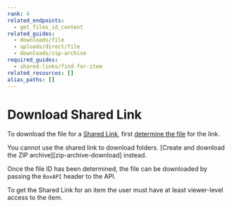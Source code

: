 ```yaml
---
rank: 4
related_endpoints:
  - get_files_id_content
related_guides:
  - downloads/file
  - uploads/direct/file
  - downloads/zip-archive
required_guides:
  - shared-links/find-for-item
related_resources: []
alias_paths: []
---
```


# Download Shared Link

To download the file for a [Shared Link][shared-link], first [determine the
file][get-file] for the link.

<Message notice>
You cannot use the shared link to download folders. [Create and download
the ZIP archive][zip-archive-download] instead.
</Message>

Once the file ID has been determined, the file can be downloaded by passing the
`BoxAPI` header to the API.

<Samples id='get_files_id_content' variant='for_shared_file' />

<Message warning>
  To get the Shared Link for an item the user must have at least viewer-level
  access to the item.
</Message>

[shared-link]: g://shared-links
[get-file]: g://shared-links/find-for-item
[zip-archive-download]: g://downloads/zip-archive